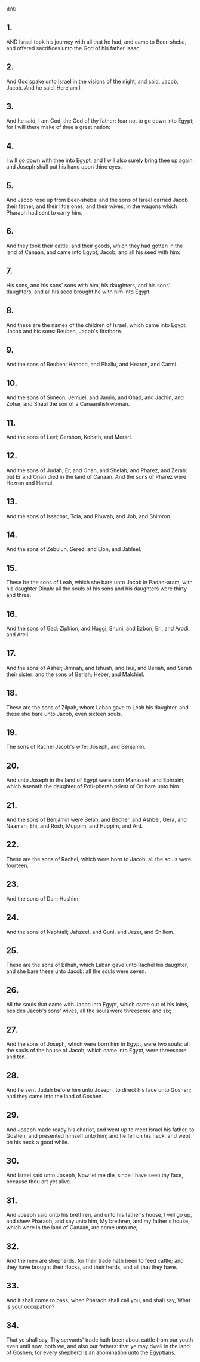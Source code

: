 \b\b
## 1.
AND Israel took his journey with all that he had, and came to Beer-sheba, and offered sacrifices unto the God of his father Isaac.
## 2.
And God spake unto Israel in the visions of the night, and said, Jacob, Jacob.  And he said, Here am I.
## 3.
And he said, I am God, the God of thy father: fear not to go down into Egypt; for I will there make of thee a great nation:
## 4.
I will go down with thee into Egypt; and I will also surely bring thee up again: and Joseph shall put his hand upon thine eyes.
## 5.
And Jacob rose up from Beer-sheba: and the sons of Israel carried Jacob their father, and their little ones, and their wives, in the wagons which Pharaoh had sent to carry him.
## 6.
And they took their cattle, and their goods, which they had gotten in the land of Canaan, and came into Egypt, Jacob, and all his seed with him:
## 7.
His sons, and his sons' sons with him, his daughters, and his sons' daughters, and all his seed brought he with him into Egypt.
## 8.
And these are the names of the children of Israel, which came into Egypt, Jacob and his sons: Reuben, Jacob's firstborn.
## 9.
And the sons of Reuben; Hanoch, and Phallu, and Hezron, and Carmi.
## 10.
And the sons of Simeon; Jemuel, and Jamin, and Ohad, and Jachin, and Zohar, and Shaul the son of a Canaanitish woman.
## 11.
And the sons of Levi; Gershon, Kohath, and Merari.
## 12.
And the sons of Judah; Er, and Onan, and Shelah, and Pharez, and Zerah: but Er and Onan died in the land of Canaan.  And the sons of Pharez were Hezron and Hamul.
## 13.
And the sons of Issachar; Tola, and Phuvah, and Job, and Shimron.
## 14.
And the sons of Zebulun; Sered, and Elon, and Jahleel.
## 15.
These be the sons of Leah, which she bare unto Jacob in Padan-aram, with his daughter Dinah: all the souls of his sons and his daughters were thirty and three.
## 16.
And the sons of Gad; Ziphion, and Haggi, Shuni, and Ezbon, Eri, and Arodi, and Areli.
## 17.
And the sons of Asher; Jimnah, and Ishuah, and Isui, and Beriah, and Serah their sister: and the sons of Beriah; Heber, and Malchiel.
## 18.
These are the sons of Zilpah, whom Laban gave to Leah his daughter, and these she bare unto Jacob, even sixteen souls.
## 19.
The sons of Rachel Jacob's wife; Joseph, and Benjamin.
## 20.
And unto Joseph in the land of Egypt were born Manasseh and Ephraim, which Asenath the daughter of Poti-pherah priest of On bare unto him.
## 21.
And the sons of Benjamin were Belah, and Becher, and Ashbel, Gera, and Naaman, Ehi, and Rosh, Muppim, and Huppim, and Ard.
## 22.
These are the sons of Rachel, which were born to Jacob: all the souls were fourteen.
## 23.
And the sons of Dan; Hushim.
## 24.
And the sons of Naphtali; Jahzeel, and Guni, and Jezer, and Shillem.
## 25.
These are the sons of Bilhah, which Laban gave unto Rachel his daughter, and she bare these unto Jacob: all the souls were seven.
## 26.
All the souls that came with Jacob into Egypt, which came out of his loins, besides Jacob's sons' wives, all the souls were threescore and six;
## 27.
And the sons of Joseph, which were born him in Egypt, were two souls: all the souls of the house of Jacob, which came into Egypt, were threescore and ten.
## 28.
And he sent Judah before him unto Joseph, to direct his face unto Goshen; and they came into the land of Goshen.
## 29.
And Joseph made ready his chariot, and went up to meet Israel his father, to Goshen, and presented himself unto him; and he fell on his neck, and wept on his neck a good while.
## 30.
And Israel said unto Joseph, Now let me die, since I have seen thy face, because thou art yet alive.
## 31.
And Joseph said unto his brethren, and unto his father's house, I will go up, and shew Pharaoh, and say unto him, My brethren, and my father's house, which were in the land of Canaan, are come unto me;
## 32.
And the men are shepherds, for their trade hath been to feed cattle; and they have brought their flocks, and their herds, and all that they have.
## 33.
And it shall come to pass, when Pharaoh shall call you, and shall say, What is your occupation?
## 34.
That ye shall say, Thy servants' trade hath been about cattle from our youth even until now, both we, and also our fathers: that ye may dwell in the land of Goshen; for every shepherd is an abomination unto the Egyptians.
